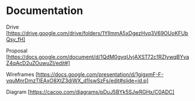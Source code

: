 # Documentation

Drive [https://drive.google.com/drive/folders/1YllmmA5xDgezHvq3V69OUoKFUbQsy_fH]

Proposal [https://docs.google.com/document/d/1QdM0gyqUvjAXST72c1RZIywqBYvaZ4qAcD2uZOuwuZI/edit#]

Wireframes [https://docs.google.com/presentation/d/1gigxmF-F-vquMnrDmzTlEAxO8XtZ3diWX_d1IswSzFs/edit#slide=id.p]

Diagram [https://cacoo.com/diagrams/pDuJ5BYk5SJwRGHx/C0ADC]
